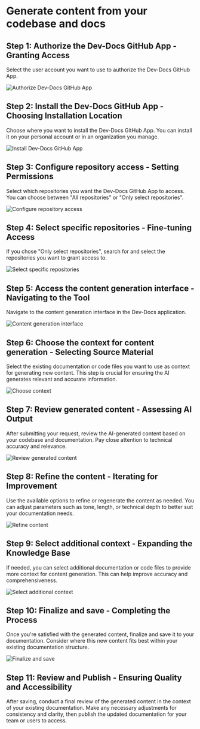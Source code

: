 # Generate content from your codebase and docs

## Step 1: Authorize the Dev-Docs GitHub App - Granting Access

Select the user account you want to use to authorize the Dev-Docs GitHub App.

![Authorize Dev-Docs GitHub App](/img/generate_content_from_your_codebase_and_docs/step_3.png)

## Step 2: Install the Dev-Docs GitHub App - Choosing Installation Location

Choose where you want to install the Dev-Docs GitHub App. You can install it on your personal account or in an organization you manage.

![Install Dev-Docs GitHub App](/img/generate_content_from_your_codebase_and_docs/step_4.png)

## Step 3: Configure repository access - Setting Permissions

Select which repositories you want the Dev-Docs GitHub App to access. You can choose between "All repositories" or "Only select repositories".

![Configure repository access](/img/generate_content_from_your_codebase_and_docs/step_5.png)

## Step 4: Select specific repositories - Fine-tuning Access

If you chose "Only select repositories", search for and select the repositories you want to grant access to.

![Select specific repositories](/img/generate_content_from_your_codebase_and_docs/step_6.png)

## Step 5: Access the content generation interface - Navigating to the Tool

Navigate to the content generation interface in the Dev-Docs application.

![Content generation interface](/img/generate_content_from_your_codebase_and_docs/step_7.png)

## Step 6: Choose the context for content generation - Selecting Source Material

Select the existing documentation or code files you want to use as context for generating new content. This step is crucial for ensuring the AI generates relevant and accurate information.

![Choose context](/img/generate_content_from_your_codebase_and_docs/step_9.png)

## Step 7: Review generated content - Assessing AI Output

After submitting your request, review the AI-generated content based on your codebase and documentation. Pay close attention to technical accuracy and relevance.

![Review generated content](/img/generate_content_from_your_codebase_and_docs/step_12.png)

## Step 8: Refine the content - Iterating for Improvement

Use the available options to refine or regenerate the content as needed. You can adjust parameters such as tone, length, or technical depth to better suit your documentation needs.

![Refine content](/img/generate_content_from_your_codebase_and_docs/step_13.png)

## Step 9: Select additional context - Expanding the Knowledge Base

If needed, you can select additional documentation or code files to provide more context for content generation. This can help improve accuracy and comprehensiveness.

![Select additional context](/img/generate_content_from_your_codebase_and_docs/step_16.png)

## Step 10: Finalize and save - Completing the Process

Once you're satisfied with the generated content, finalize and save it to your documentation. Consider where this new content fits best within your existing documentation structure.

![Finalize and save](/img/generate_content_from_your_codebase_and_docs/step_17.png)

## Step 11: Review and Publish - Ensuring Quality and Accessibility

After saving, conduct a final review of the generated content in the context of your existing documentation. Make any necessary adjustments for consistency and clarity, then publish the updated documentation for your team or users to access.